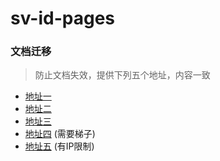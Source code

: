 # sv-id-pages

### 文档迁移

> 防止文档失效，提供下列五个地址，内容一致

- [地址一](https://sonvee.github.io/sv-app-docs/docs-github/src/plugins/sv-id-pages/sv-id-pages.html)
- [地址二](https://sv-app-docs.pages.dev/src/plugins/sv-id-pages/sv-id-pages.html)
- [地址三](https://sv-app-docs.4everland.app/src/plugins/sv-id-pages/sv-id-pages.html)
- [地址四](https://sv-app-docs.vercel.app/src/plugins/sv-id-pages/sv-id-pages.html) (需要梯子)
- [地址五](https://static-mp-74bfcbac-6ba6-4f39-8513-8831390ff75a.next.bspapp.com/docs-uni/src/plugins/sv-id-pages/sv-id-pages.html) (有IP限制)
